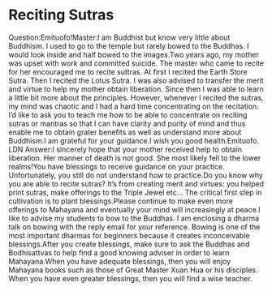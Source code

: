 # Reciting Sutras

​Question:Emituofo!Master:I am Buddhist but know very little about Buddhism. I used to go to the temple but rarely bowed to the Buddhas. I would look inside and half bowed to the images.​Two years ago, my mother was upset with work and committed suicide. The master who came to recite for her encouraged me to recite suttras. At first I recited the Earth Store Sutra. Then I recited the Lotus Sutra.      I was also advised to transfer the merit and virtue to help my mother obtain liberation. Since then I was able to learn a little bit more about the principles. However, whenever I recited the sutras, my mind was chaotic and I had a hard time concentrating on the recitation. I’d like to ask you to teach me how to be able to concentrate on reciting sutras or mantras so that I can have clarity and purity of mind and thus enable me to obtain grater benefits as well as understand more about Buddhism.I am grateful for your guidance.I wish you good health.Emituofo.​LDN  Answer:I sincerely hope that your mother received help to obtain liberation. Her manner of death is not good. She most likely fell to the lower realms!You have blessings to receive guidance on your practice. Unfortunately, you still do not understand how to practice.Do you know why you are able to recite sutras? It’s from creating merit and virtues: you helped print sutras, make offerings to the Triple Jewel etc… The critical first step in cultivation is to plant blessings.Please continue to make even more offerings to Mahayana and eventually your mind will increasingly at peace.I like to advise my students to bow to the Buddhas. I am enclosing a dharma talk on bowing with the reply email for your reference. Bowing is one of the most important dharmas for beginners because it creates inconceivable blessings.After you create blessings, make sure to ask the Buddhas and Bodhisattvas to help find a good knowing adviser in order to learn Mahayana.​When you have adequate blessings, then you will enjoy Mahayana books such as those of Great Master Xuan Hua or his disciples. When you have even greater blessings, then you will find a wise teacher.